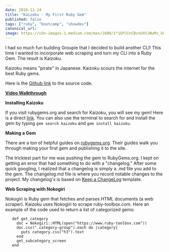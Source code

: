 ```yaml
---
date: 2018-11-24
title: "Kaizoku - My First Ruby Gem"
published: false
tags: ["ruby", "bootcamp", "showdev"]
canonical_url:
image: https://cdn-images-1.medium.com/max/1600/1*1GPJInCBvnUXVJWuMz_GGA.jpeg
---
```


I had so much fun building Groupie that I decided to build another CLI! This time I wanted to incorporate web scraping and turn my CLI into a Ruby Gem. The result is Kaizoku.

Kaizoku means "pirate" in Japanese. Kaizoku scours the internet for the best Ruby gems.

Here is the [Github link](https://github.com/edezekiel/kaizoku) to the source code.

**[Video Walkthrough](https://asciinema.org/a/KOVQnUkhHl41LQE7nCAWzehQ7)**

**Installing Kaizoku**

If you visit rubygems.org and search for Kaizoku, you will see my gem! Here is a direct [link](https://rubygems.org/gems/kaizoku). You can also use the terminal to search for and install the gem by typing `gem search kaizoku` and `gem install kaizoku`.

**Making a Gem**

There are a ton of helpful guides on [rubygems.org](https://guides.rubygems.org/make-your-own-gem/). Their guides walk you through making your first gem and publishing it to the site.

The trickiest part for me was pushing the gem to RubyGems.org. I kept on getting an error that had something to do with a "changelog." After some quick googling, I realized that a changelog is simply a .md file you add to the gem. The changelog.md file is where you record notable changes to the project. My changelog's is based on [Keep a ChangeLog](https://keepachangelog.com/en/1.0.0/) template.

**Web Scraping with Nokogiri**

Nokogiri is Ruby gem that fetches and parses HTML documents (a web scraper). Kaizoku uses Nokogiri to scrape ruby-toolbox.com. Here an example of the code used to return a list of categorized gems:

       def get_category
         doc = Nokogiri::HTML(open("https://www.ruby-toolbox.com"))
         doc.css(".category-group").each do |category|
           puts category.css("h3").text
         end
         get_subcategory_screen
       end
